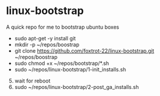 # linux-bootstrap
A quick repo for me to bootstrap ubuntu boxes
- sudo apt-get -y install git
- mkdir -p ~/repos/boostrap
- git clone https://github.com/foxtrot-22/linux-bootstrap.git ~/repos/boostrap
- sudo chmod +x ~/repos/bootstrap/*.sh
- sudo ~/repos/linux-bootstrap/1-init_installs.sh
5. wait for reboot
6. sudo ~/repos/linux-bootstrap/2-post_ga_installs.sh
